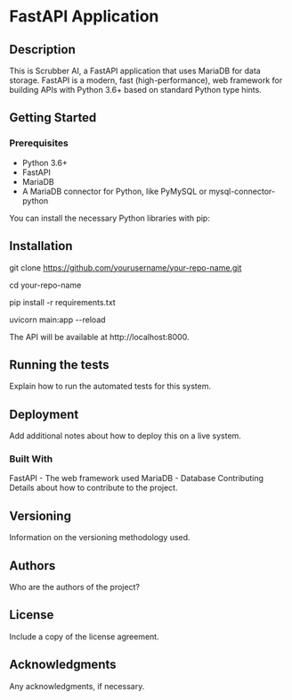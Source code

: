 # FastAPI Application

## Description

This is Scrubber AI, a FastAPI application that uses MariaDB for data storage. FastAPI is a modern, fast (high-performance), web framework for building APIs with Python 3.6+ based on standard Python type hints.

## Getting Started

### Prerequisites

- Python 3.6+
- FastAPI
- MariaDB
- A MariaDB connector for Python, like PyMySQL or mysql-connector-python

You can install the necessary Python libraries with pip:

## Installation

git clone https://github.com/yourusername/your-repo-name.git

cd your-repo-name

pip install -r requirements.txt

uvicorn main:app --reload

The API will be available at http://localhost:8000.

## Running the tests
Explain how to run the automated tests for this system.

## Deployment
Add additional notes about how to deploy this on a live system.

### Built With
FastAPI - The web framework used
MariaDB - Database
Contributing
Details about how to contribute to the project.

## Versioning
Information on the versioning methodology used.

## Authors
Who are the authors of the project?

## License
Include a copy of the license agreement.

## Acknowledgments
Any acknowledgments, if necessary.